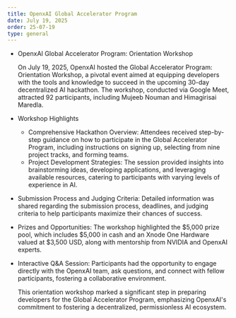 ```yaml
---
title: OpenxAI Global Accelerator Program
date: July 19, 2025
order: 25-07-19
type: general
---
```


- OpenxAI Global Accelerator Program: Orientation Workshop

  On July 19, 2025, OpenxAI hosted the Global Accelerator Program: Orientation Workshop, a pivotal event aimed at equipping developers with the tools and knowledge to succeed in the upcoming 30-day decentralized AI hackathon. The workshop, conducted via Google Meet, attracted 92 participants, including Mujeeb Nouman and Himagirisai Maredla.

- Workshop Highlights
  - Comprehensive Hackathon Overview: Attendees received step-by-step guidance on how to participate in the Global Accelerator Program, including instructions on signing up, selecting from nine project tracks, and forming teams.
  - Project Development Strategies: The session provided insights into brainstorming ideas, developing applications, and leveraging available resources, catering to participants with varying levels of experience in AI.
- Submission Process and Judging Criteria: Detailed information was shared regarding the submission process, deadlines, and judging criteria to help participants maximize their chances of success.
- Prizes and Opportunities: The workshop highlighted the $5,000 prize pool, which includes $5,000 in cash and an Xnode One Hardware valued at $3,500 USD, along with mentorship from NVIDIA and OpenxAI experts.
- Interactive Q\&A Session: Participants had the opportunity to engage directly with the OpenxAI team, ask questions, and connect with fellow participants, fostering a collaborative environment.

  This orientation workshop marked a significant step in preparing developers for the Global Accelerator Program, emphasizing OpenxAI's commitment to fostering a decentralized, permissionless AI ecosystem.
